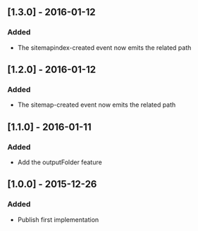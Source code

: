 ## [1.3.0] - 2016-01-12
### Added
- The sitemapindex-created event now emits the related path

## [1.2.0] - 2016-01-12
### Added
- The sitemap-created event now emits the related path

## [1.1.0] - 2016-01-11
### Added
- Add the outputFolder feature

## [1.0.0] - 2015-12-26
### Added
- Publish first implementation
